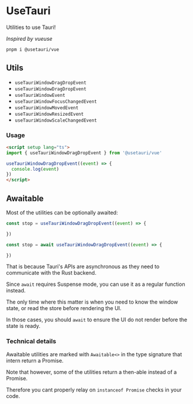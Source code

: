 # UseTauri

Utilities to use Tauri!

_Inspired by vueuse_

```bash
pnpm i @usetauri/vue
```

## Utils

 - `useTauriWindowDragDropEvent`
 - `useTauriWindowDragDropEvent`
 - `useTauriWindowEvent`
 - `useTauriWindowFocusChangedEvent`
 - `useTauriWindowMovedEvent`
 - `useTauriWindowResizedEvent`
 - `useTauriWindowScaleChangedEvent`

### Usage

```html
<script setup lang="ts">
import { useTauriWindowDragDropEvent } from '@usetauri/vue'

useTauriWindowDragDropEvent((event) => {
  console.log(event)
})
</script>
```

## Awaitable

Most of the utilities can be optionally awaited:

```ts
const stop = useTauriWindowDragDropEvent((event) => {

})
```

```ts
const stop = await useTauriWindowDragDropEvent((event) => {

})
```

That is because Tauri's APIs are asynchronous as they need to communicate with the Rust backend.

Since `await` requires Suspense mode, you can use it as a regular function instead.

The only time where this matter is when you need to know the window state, or read the store before rendering the UI.

In those cases, you should `await` to ensure the UI do not render before the state is ready.

### Technical details

Awaitable utilities are marked with `Awaitable<>` in the type signature that intern return a Promise.

Note that however, some of the utilities return a then-able instead of a Promise.

Therefore you cant properly relay on `instanceof Promise` checks in your code.
